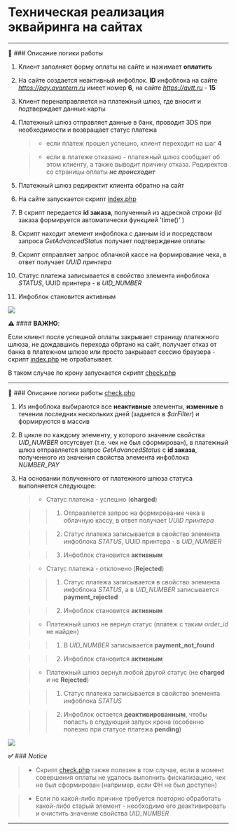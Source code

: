 # Техническая реализация эквайринга на сайтах

---

**📝** ### Описание логики работы

   1. Клиент заполняет форму оплаты на сайте и нажимает **оплатить**
   
   2. На сайте создается неактивный инфоблок. **ID** инфоблока на сайте *https://pay.avantern.ru* имеет номер **6**, на сайте *https://avtt.ru* - **15**
   
   3. Клиент перенаправляется на платежный шлюз, где вносит и подтверждает данные карты
   
   4. Платежный шлюз отправляет данные в банк, проводит 3DS при необходимости и возвращает статус платежа
   
       > - если платеж прошел успешно, клиент переходит на шаг **4**
    
       > - если в платеже отказано - платежный шлюз сообщает об этом клиенту, а также выводит причину отказа. Редиректов со страницы оплаты ***не происходит***
  
   1. Платежный шлюз редиректит клиента обратно на сайт
   
   2. На сайте запускается скрипт [index.php](https://github.com/Avantern-LLC/sites-payment/blob/release/pay.avantern/index.php)
   
   3. В скрипт передается **id заказа**, полученный из адресной строки (id заказа формируется автоматически функцией 'time()' )
   
   4. Скрипт находит элемент инфоблока с данным id и посредством запроса *GetAdvancedStatus* получает подтверждение оплаты
   
   5.  Скрипт отправляет запрос облачной кассе на формирование чека, в ответ получает *UUID принтера*
   
   6.  Статус платежа записывается в свойство элемента инфоблока *STATUS*, UUID принтера - в *UID_NUMBER*
   
   7.  Инфоблок становится активным


 ![](https://drive.google.com/file/d/1QRTm0Gc3XtkLU-XWrfLZhIV6Lozbw8lN/view?usp=share_link)

**⚠️** #### **ВАЖНО**:<br>

Если клиент после успешной оплаты закрывает страницу платежного шлюза, не дождавшись перехода обртано на сайт, получает отказ от банка в платежном шлюзе или просто закрывает сессию браузера - скрипт [index.php](https://github.com/Avantern-LLC/sites-payment/blob/release/pay.avantern/index.php) не отрабатывает.<br>

В таком случае по крону запускается скрипт [check.php](https://github.com/Avantern-LLC/sites-payment/blob/release/pay.avantern/check.php)

---

**📝** ### Описание логики работы [check.php](https://github.com/Avantern-LLC/sites-payment/blob/release/pay.avantern/check.php)

   1. Из инфоблока выбираются все **неактивные** элементы, **изменные** в течении последних нескольких дней (задается в *$arFilter*) и формируются в массив
   
   2. В цикле по каждому элементу, у которого значение свойства *UID_NUMBER* отсутсвует (т.е. чек не был сформирован), в платежный шлюз отправляется запрос *GetAdvancedStatus* с **id заказа**, полученного из значения свойства элемента инфоблока *NUMBER_PAY*
   
   3. На основании полученного от платежного шлюза статуса выполняется следующее:
   
       > * Статус платежа - успешно (**charged**)

       >>  1. Отправляется запрос на формирование чека в облачную кассу, в ответ получает *UUID принтера*

       >>  2. Статус платежа записывается в свойство элемента инфоблока *STATUS*, UUID принтера - в *UID_NUMBER*

       >>  3. Инфоблок становится **активным**

       > * Статус платежа - отклонено (**Rejected**)

       >>  1. Статус платежа записывается в свойство элемента инфоблока *STATUS*, а в *UID_NUMBER* записывается **payment_rejected**

       >>  2. Инфоблок становится **активным**

       > * Платежный шлюз не вернул статус (платеж с таким *order_id* не найден)

       >>  1. В *UID_NUMBER* записывается **payment_not_found**

       >>  2. Инфоблок становится **активным**

       > * Платежный шлюз вернул любой другой статус (не **charged** и не **Rejected**)

       >>  1. Статус платежа записывается в свойство элемента инфоблока *STATUS*

       >>  2. Инфоблок остается **деактивированным**, чтобы попасть в слудующий запуск крона (особенно полезно при статусе платежа **pending**)
   
![](https://drive.google.com/file/d/1-5N1qwI1CGWSC00JO8-OMqsYtyIVKKap/view?usp=share_link)

**✅** ### *Notice*

  > - Скрипт [check.php](https://github.com/Avantern-LLC/sites-payment/blob/release/pay.avantern/check.php) также полезен в том случае, если в момент совершения оплаты не удалось выполнить фискализацию, чек не был сформирован (например, если ФН не был доступен)

  > - Если по какой-либо причине требуется повторно обработать какой-либо старый элемент - необходимо его деактивировать и очистить значение свойства *UID_NUMBER*

---